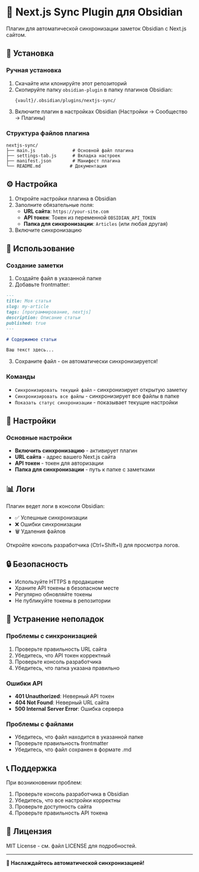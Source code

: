 # 📱 Next.js Sync Plugin для Obsidian

Плагин для автоматической синхронизации заметок Obsidian с Next.js сайтом.

## 🚀 Установка

### Ручная установка

1. Скачайте или клонируйте этот репозиторий
2. Скопируйте папку `obsidian-plugin` в папку плагинов Obsidian:
   ```
   {vault}/.obsidian/plugins/nextjs-sync/
   ```
3. Включите плагин в настройках Obsidian (Настройки → Сообщество → Плагины)

### Структура файлов плагина

```
nextjs-sync/
├── main.js              # Основной файл плагина
├── settings-tab.js      # Вкладка настроек
├── manifest.json        # Манифест плагина
└── README.md           # Документация
```

## ⚙️ Настройка

1. Откройте настройки плагина в Obsidian
2. Заполните обязательные поля:
   - **URL сайта**: `https://your-site.com`
   - **API токен**: Токен из переменной `OBSIDIAN_API_TOKEN`
   - **Папка для синхронизации**: `Articles` (или любая другая)
3. Включите синхронизацию

## 📝 Использование

### Создание заметки

1. Создайте файл в указанной папке
2. Добавьте frontmatter:

```markdown
---
title: Моя статья
slug: my-article
tags: [программирование, nextjs]
description: Описание статьи
published: true
---

# Содержимое статьи

Ваш текст здесь...
```

3. Сохраните файл - он автоматически синхронизируется!

### Команды

- `Синхронизировать текущий файл` - синхронизирует открытую заметку
- `Синхронизировать все файлы` - синхронизирует все файлы в папке
- `Показать статус синхронизации` - показывает текущие настройки

## 🔧 Настройки

### Основные настройки

- **Включить синхронизацию** - активирует плагин
- **URL сайта** - адрес вашего Next.js сайта
- **API токен** - токен для авторизации
- **Папка для синхронизации** - путь к папке с заметками

## 📊 Логи

Плагин ведет логи в консоли Obsidian:

- ✅ Успешные синхронизации
- ❌ Ошибки синхронизации
- 🗑️ Удаления файлов

Откройте консоль разработчика (Ctrl+Shift+I) для просмотра логов.

## 🔒 Безопасность

- Используйте HTTPS в продакшене
- Храните API токены в безопасном месте
- Регулярно обновляйте токены
- Не публикуйте токены в репозитории

## 🐛 Устранение неполадок

### Проблемы с синхронизацией

1. Проверьте правильность URL сайта
2. Убедитесь, что API токен корректный
3. Проверьте консоль разработчика
4. Убедитесь, что папка указана правильно

### Ошибки API

- **401 Unauthorized**: Неверный API токен
- **404 Not Found**: Неверный URL сайта
- **500 Internal Server Error**: Ошибка сервера

### Проблемы с файлами

- Убедитесь, что файл находится в указанной папке
- Проверьте правильность frontmatter
- Убедитесь, что файл сохранен в формате .md

## 📞 Поддержка

При возникновении проблем:

1. Проверьте консоль разработчика в Obsidian
2. Убедитесь, что все настройки корректны
3. Проверьте доступность сайта
4. Проверьте правильность API токена

## 📄 Лицензия

MIT License - см. файл LICENSE для подробностей.

---

**🎉 Наслаждайтесь автоматической синхронизацией!** 